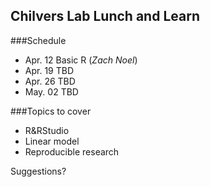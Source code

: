 ## Chilvers Lab Lunch and Learn

###Schedule
- Apr. 12 Basic R (_Zach Noel_)
- Apr. 19 TBD
- Apr. 26 TBD
- May. 02 TBD

###Topics to cover
- R&RStudio
- Linear model
- Reproducible research

Suggestions?

